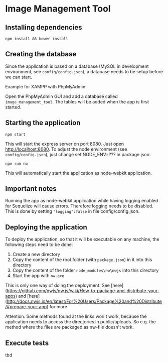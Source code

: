 # Image Management Tool

## Installing dependencies

```
npm install && bower install
```

## Creating the database

Since the application is based on a database (MySQL in development environment, see ```config/config.json```), a database needs
to be setup before we can start.

Example for XAMPP with PhpMyAdmin:

Open the PhpMyAdmin GUI and add a database called ```image_management_tool```. The tables will be added when the app is first started.

## Starting the application

```
npm start
```
This will start the express server on port 8080. Just open [http://localhost:8080](http://localhost:8080).
To adjust the node environment (see ```config/config.json```), just change set NODE_ENV=??? in package.json.

```
npm run nw
```
This will automatically start the application as node-webkit application.

## Important notes

Running the app as node-webkit application while having logging enabled for Sequelize will cause errors. Therefore logging needs to
be disabled. This is done by setting ```"logging":false``` in file config/config.json.

## Deploying the application

To deploy the application, so that it will be executable on any machine, the following steps need to be done:

1. Create a new directory
2. Copy the content of the root folder (with ```package.json```) in it into this directory
3. Copy the content of the folder ```node_modules\nw\nwjs``` into this directory
4. Start the app with ```nw.exe```

This is only one way of doing the deployment. See
[here]
(https://github.com/nwjs/nw.js/wiki/How-to-package-and-distribute-your-apps)
and
[here]
(http://docs.nwjs.io/en/latest/For%20Users/Package%20and%20Distribute/#prepare-your-app)
for more.

Attention: Some methods found at the links won't work, because the application needs to access the directories in public/uploads.
So e.g. the method where the files are packaged as nw-file doesn't work.


## Execute tests

tbd
